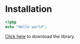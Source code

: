 # Installation
```php
<?php
echo "Hello world";
```

[Click here](https://google.com.kh) to download the library.
